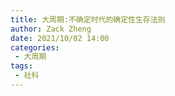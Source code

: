 ```yaml
---
title: 大周期:不确定时代的确定性生存法则
author: Zack Zheng
date: 2021/10/02 14:00
categories:
 - 大周期
tags:
 - 社科
---
```

